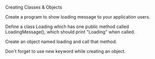 Creating Classes & Objects

Create a program to show loading message to your application users.

Define a class Loading which has one public method called LoadingMessage(), which should print "Loading" when called.

Create an object named loading and call that method.

Don't forget to use new keyword while creating an object.
